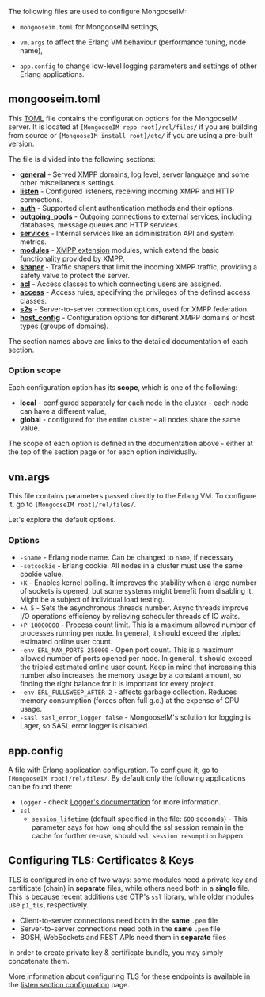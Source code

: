 The following files are used to configure MongooseIM:

* `mongooseim.toml` for MongooseIM settings,

* `vm.args` to affect the Erlang VM behaviour (performance tuning, node name),

* `app.config` to change low-level logging parameters and settings of other Erlang applications.

## mongooseim.toml

This [TOML](https://github.com/toml-lang/toml) file contains the configuration options for the MongooseIM server. It is located at `[MongooseIM repo root]/rel/files/` if you are building from source or `[MongooseIM install root]/etc/` if you are using a pre-built version.

The file is divided into the following sections:

* [**general**](general.md) - Served XMPP domains, log level, server language and some other miscellaneous settings.
* [**listen**](listen.md) - Configured listeners, receiving incoming XMPP and HTTP connections.
* [**auth**](auth.md) - Supported client authentication methods and their options.
* [**outgoing_pools**](outgoing-connections.md) - Outgoing connections to external services, including databases, message queues and HTTP services.
* [**services**](Services.md) - Internal services like an administration API and system metrics.
* [**modules**](Modules.md) - [XMPP extension](https://xmpp.org/extensions/) modules, which extend the basic functionality provided by XMPP.
* [**shaper**](shaper.md) - Traffic shapers that limit the incoming XMPP traffic, providing a safety valve to protect the server.
* [**acl**](acl.md) - Access classes to which connecting users are assigned.
* [**access**](access.md) - Access rules, specifying the privileges of the defined access classes.
* [**s2s**](s2s.md) - Server-to-server connection options, used for XMPP federation.
* [**host_config**](host_config.md) - Configuration options for different XMPP domains or host types (groups of domains).

The section names above are links to the detailed documentation of each section.

### Option scope

Each configuration option has its **scope**, which is one of the following:

* **local** - configured separately for each node in the cluster - each node can have a different value,
* **global** - configured for the entire cluster - all nodes share the same value.

The scope of each option is defined in the documentation above - either at the top of the section page or for each option individually.

## vm.args

This file contains parameters passed directly to the Erlang VM. To configure it, go to `[MongooseIM root]/rel/files/`.

Let's explore the default options.

### Options

* `-sname` - Erlang node name. Can be changed to `name`, if necessary
* `-setcookie` - Erlang cookie. All nodes in a cluster must use the same cookie value.
* `+K` - Enables kernel polling. It improves the stability when a large number of sockets is opened, but some systems might benefit from disabling it. Might be a subject of individual load testing.
* `+A 5` - Sets the asynchronous threads number. Async threads improve I/O operations efficiency by relieving scheduler threads of IO waits.
* `+P 10000000` - Process count limit. This is a maximum allowed number of processes running per node. In general, it should exceed the tripled estimated online user count.
* `-env ERL_MAX_PORTS 250000` - Open port count. This is a maximum allowed number of ports opened per node. In general, it should exceed the tripled estimated online user count. Keep in mind that increasing this number also increases the memory usage by a constant amount, so finding the right balance for it is important for every project.
* `-env ERL_FULLSWEEP_AFTER 2` - affects garbage collection. Reduces memory consumption (forces often full g.c.) at the expense of CPU usage.
* `-sasl sasl_error_logger false` - MongooseIM's solution for logging is Lager, so SASL error logger is disabled.

## app.config

A file with Erlang application configuration. To configure it, go to `[MongooseIM root]/rel/files/`.
By default only the following applications can be found there:

* `logger` - check [Logger's documentation](https://erlang.org/doc/man/logger.html) for more information.
* `ssl`
    * `session_lifetime` (default specified in the file: `600` seconds) - This parameter says for how long should the ssl session remain in the cache for further re-use, should `ssl session resumption` happen.

## Configuring TLS: Certificates & Keys

TLS is configured in one of two ways: some modules need a private key and certificate (chain) in __separate__ files, while others need both in a __single__ file. This is because recent additions use OTP's `ssl` library, while older modules use `p1_tls`, respectively.

* Client-to-server connections need both in the __same__ `.pem` file
* Server-to-server connections need both in the __same__ `.pem` file
* BOSH, WebSockets and REST APIs need them in __separate__ files

In order to create private key & certificate bundle, you may simply concatenate them.

More information about configuring TLS for these endpoints is available in the [listen section configuration](listen.md) page.
